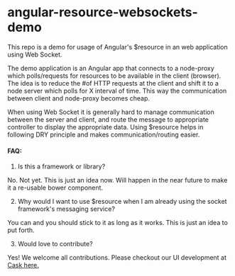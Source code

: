 # angular-resource-websockets-demo
This repo is a demo for usage of Angular's $resource in an web application using Web Socket.

The demo application is an Angular app that connects to a node-proxy which polls/requests for resources to be available
in the client (browser). The idea is to reduce the #of HTTP requests at the client and shift it to a node server which
polls for X interval of time. This way the communication between client and node-proxy becomes cheap.

When using Web Socket it is generally hard to manage communication between the server and client, and route 
the message to appropriate controller to display the appropriate data. Using $resource helps in following DRY principle 
and makes communication/routing easier.

#### FAQ:
1. Is this a framework or library?

  No. Not yet. This is just an idea now. Will happen in the near future to make it a re-usable bower component.

2. Why would I want to use $resource when I am already using the socket framework's messaging service?

  You can and you should stick to it as long as it works. This is just an idea to put forth.

3. Would love to contribute?

  Yes! We welcome all contributions. Please checkout our UI development at [Cask here.](https://github.com/caskdata/cdap/tree/develop/cdap-ui)
